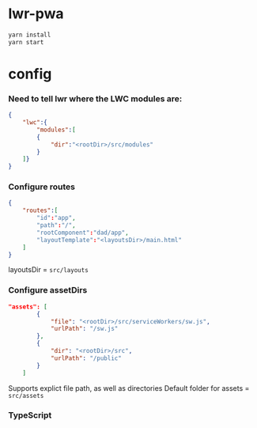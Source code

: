 # lwr-pwa

```javascript
yarn install
yarn start
```

# config

### Need to tell lwr where the LWC modules are:

```json
{
    "lwc":{
        "modules":[
        {
            "dir":"<rootDir>/src/modules"
        }
    ]}
}
```

### Configure routes
```json
{
    "routes":[
        "id":"app",
        "path":"/",
        "rootComponent":"dad/app",
        "layoutTemplate":"<layoutsDir>/main.html"
    ]
}
```

layoutsDir = `src/layouts`

### Configure assetDirs
```json
"assets": [
        {
            "file": "<rootDir>/src/serviceWorkers/sw.js",
            "urlPath": "/sw.js"
        },
        {
            "dir": "<rootDir>/src",
            "urlPath": "/public"
        }
    ]
```

Supports explict file path, as well as directories
Default folder for assets = `src/assets`

### TypeScript
